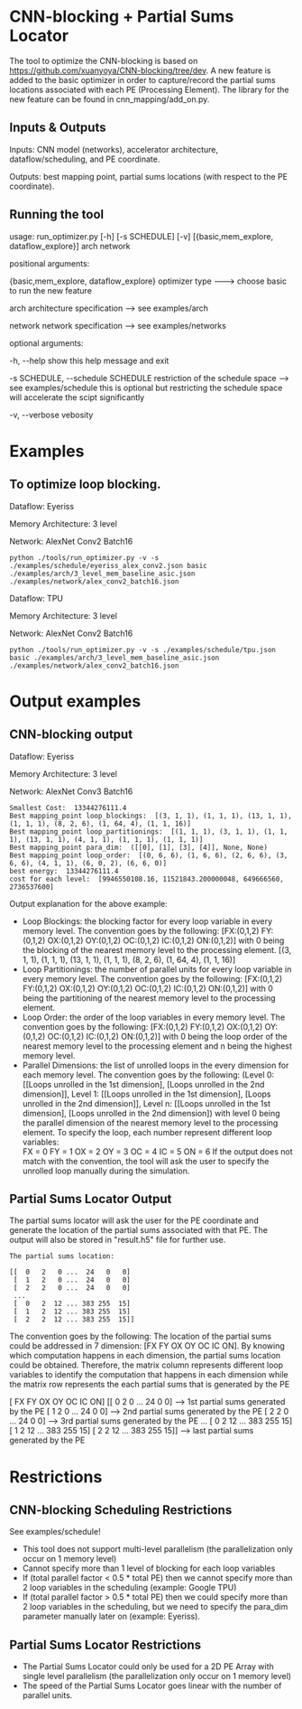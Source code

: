 # CNN-blocking + Partial Sums Locator

The tool to optimize the CNN-blocking is based on https://github.com/xuanyoya/CNN-blocking/tree/dev.
A new feature is added to the basic optimizer in order to capture/record the partial sums locations associated with each PE (Processing Element).
The library for the new feature can be found in cnn_mapping/add_on.py.

## Inputs & Outputs
Inputs: CNN model (networks), accelerator architecture, dataflow/scheduling, and PE coordinate.

Outputs: best mapping point, partial sums locations (with respect to the PE coordinate).

## Running the tool

usage: run_optimizer.py [-h] [-s SCHEDULE] [-v]
                        [{basic,mem_explore, dataflow_explore}] arch network

positional arguments:
  
  {basic,mem_explore, dataflow_explore}   optimizer type  ---> choose basic to run the new feature

  arch                  architecture specification --> see examples/arch

  network               network specification --> see examples/networks

optional arguments:

  -h, --help            show this help message and exit

  -s SCHEDULE, --schedule SCHEDULE restriction of the schedule space --> see examples/schedule
  this is optional but restricting the schedule space will accelerate the scipt significantly

  -v, --verbose         vebosity

# Examples
## To optimize loop blocking.
Dataflow: Eyeriss

Memory Architecture: 3 level

Network: AlexNet Conv2 Batch16

```
python ./tools/run_optimizer.py -v -s ./examples/schedule/eyeriss_alex_conv2.json basic ./examples/arch/3_level_mem_baseline_asic.json ./examples/network/alex_conv2_batch16.json 
```

Dataflow: TPU

Memory Architecture: 3 level

Network: AlexNet Conv2 Batch16

```
python ./tools/run_optimizer.py -v -s ./examples/schedule/tpu.json basic ./examples/arch/3_level_mem_baseline_asic.json ./examples/network/alex_conv2_batch16.json
```

# Output examples

## CNN-blocking output

Dataflow: Eyeriss

Memory Architecture: 3 level

Network: AlexNet Conv3 Batch16

```
Smallest Cost:  13344276111.4
Best mapping_point loop_blockings:  [(3, 1, 1), (1, 1, 1), (13, 1, 1), (1, 1, 1), (8, 2, 6), (1, 64, 4), (1, 1, 16)]
Best mapping_point loop_partitionings:  [(1, 1, 1), (3, 1, 1), (1, 1, 1), (13, 1, 1), (4, 1, 1), (1, 1, 1), (1, 1, 1)]
Best mapping_point para_dim:  ([[0], [1], [3], [4]], None, None)
Best mapping_point loop_order:  [(0, 6, 6), (1, 6, 6), (2, 6, 6), (3, 6, 6), (4, 1, 1), (6, 0, 2), (6, 6, 0)]
best energy:  13344276111.4
cost for each level:  [9946550108.16, 11521843.200000048, 649666560, 2736537600]
```

Output explanation for the above example:

- Loop Blockings: the blocking factor for every loop variable in every memory level. 
	The convention goes by the following: [FX:(0,1,2) FY:(0,1,2) OX:(0,1,2) OY:(0,1,2) OC:(0,1,2) IC:(0,1,2) ON:(0,1,2)] with 0 being the blocking of the nearest memory level to the processing element.
	[(3, 1, 1), (1, 1, 1), (13, 1, 1), (1, 1, 1), (8, 2, 6), (1, 64, 4), (1, 1, 16)]
- Loop Partitionings: the number of parallel units for every loop variable in every memory level. 
	The convention goes by the following: [FX:(0,1,2) FY:(0,1,2) OX:(0,1,2) OY:(0,1,2) OC:(0,1,2) IC:(0,1,2) ON:(0,1,2)] with 0 being the partitioning of the nearest memory level to the processing element.
- Loop Order: the order of the loop variables in every memory level.
	The convention goes by the following: [FX:(0,1,2) FY:(0,1,2) OX:(0,1,2) OY:(0,1,2) OC:(0,1,2) IC:(0,1,2) ON:(0,1,2)] with 0 being the loop order of the nearest memory level to the processing element and n being the highest memory level.
- Parallel Dimensions: the list of unrolled loops in the every dimension for each memory level.
	The convention goes by the following: 
	(Level 0: [[Loops unrolled in the 1st dimension], [Loops unrolled in the 2nd dimension]], Level 1: [[Loops unrolled in the 1st dimension], [Loops unrolled in the 2nd dimension]], Level n: [[Loops unrolled in the 1st dimension], [Loops unrolled in the 2nd dimension]) 
	with level 0 being the parallel dimension of the nearest memory level to the processing element. 
	To specify the loop, each number represent different loop variables:  
		FX = 0
		FY = 1
		OX = 2
		OY = 3
		OC = 4
		IC = 5
		ON = 6
	If the output does not match with the convention, the tool will ask the user to specify the unrolled loop manually during the simulation.

## Partial Sums Locator Output

The partial sums locator will ask the user for the PE coordinate and generate the location of the partial sums associated with that PE. The output will also be stored in "result.h5" file for further use.

```
The partial sums location:

[[  0   2   0 ...  24   0   0]
 [  1   2   0 ...  24   0   0]
 [  2   2   0 ...  24   0   0]
 ...
 [  0   2  12 ... 383 255  15]
 [  1   2  12 ... 383 255  15]
 [  2   2  12 ... 383 255  15]]
```
The convention goes by the following:
The location of the partial sums could be addressed in 7 dimension: [FX FY OX OY OC IC ON].
By knowing which computation happens in each dimension, the partial sums location could be obtained.
Therefore, the matrix column represents different loop variables to identify the computation that happens in each dimension while the matrix row represents the each partial sums that is generated by the PE


 [  FX  FY  OX  OY  OC  IC  ON] 
[[  0   2   0 ...  24   0   0]  --> 1st partial sums generated by the PE
 [  1   2   0 ...  24   0   0]  --> 2nd partial sums generated by the PE
 [  2   2   0 ...  24   0   0]  --> 3rd partial sums generated by the PE
 ...
 [  0   2  12 ... 383 255  15]  
 [  1   2  12 ... 383 255  15]
 [  2   2  12 ... 383 255  15]] --> last partial sums generated by the PE


# Restrictions

## CNN-blocking Scheduling Restrictions

See examples/schedule!
- This tool does not support multi-level parallelism (the parallelization only occur on 1 memory level)
- Cannot specify more than 1 level of blocking for each loop variables
- If (total parallel factor < 0.5 * total PE) then we cannot specify more than 2 loop variables in the scheduling (example: Google TPU)
- If (total parallel factor > 0.5 * total PE) then we could specify more than 2 loop variables in the scheduling, but we need to specify the para_dim parameter manually later on (example: Eyeriss).

## Partial Sums Locator Restrictions

- The Partial Sums Locator could only be used for a 2D PE Array with single level parallelism (the parallelization only occur on 1 memory level)
- The speed of the Partial Sums Locator goes linear with the number of parallel units.
